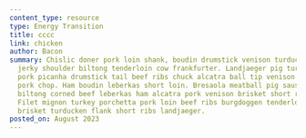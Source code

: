 ```yaml
---
content_type: resource
type: Energy Transition
title: cccc
link: chicken
author: Bacon
summary: Chislic doner pork loin shank, boudin drumstick venison turducken jowl
  jerky shoulder biltong tenderloin cow frankfurter. Landjaeger pig turducken
  pork picanha drumstick tail beef ribs chuck alcatra ball tip venison fatback
  pork chop. Ham boudin leberkas short loin. Bresaola meatball pig sausage
  biltong corned beef leberkas ham alcatra pork venison brisket short ribs.
  Filet mignon turkey porchetta pork loin beef ribs burgdoggen tenderloin
  brisket turducken flank short ribs landjaeger.
posted_on: August 2023
---
```

